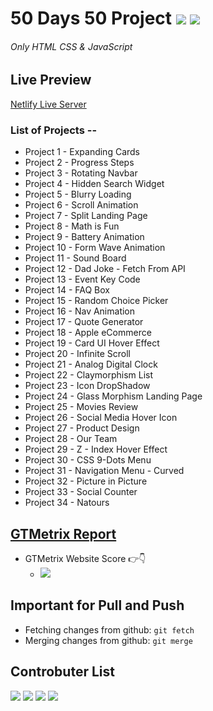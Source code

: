 # 50 Days 50 Project ![](https://img.shields.io/badge/Server-Running-brightgreen) ![](https://img.shields.io/badge/Build-Passed-brightgreen)

###### Only HTML CSS & JavaScript

## Live Preview

[Netlify Live Server](https://akash07105.netlify.app)

### List of Projects --

- Project 1 - Expanding Cards
- Project 2 - Progress Steps
- Project 3 - Rotating Navbar
- Project 4 - Hidden Search Widget
- Project 5 - Blurry Loading
- Project 6 - Scroll Animation
- Project 7 - Split Landing Page
- Project 8 - Math is Fun
- Project 9 - Battery Animation
- Project 10 - Form Wave Animation
- Project 11 - Sound Board
- Project 12 - Dad Joke - Fetch From API
- Project 13 - Event Key Code
- Project 14 - FAQ Box
- Project 15 - Random Choice Picker
- Project 16 - Nav Animation
- Project 17 - Quote Generator
- Project 18 - Apple eCommerce
- Project 19 - Card UI Hover Effect
- Project 20 - Infinite Scroll
- Project 21 - Analog Digital Clock
- Project 22 - Claymorphism List
- Project 23 - Icon DropShadow
- Project 24 - Glass Morphism Landing Page
- Project 25 - Movies Review
- Project 26 - Social Media Hover Icon
- Project 27 - Product Design
- Project 28 - Our Team
- Project 29 - Z - Index Hover Effect
- Project 30 - CSS 9-Dots Menu
- Project 31 - Navigation Menu - Curved
- Project 32 - Picture in Picture
- Project 33 - Social Counter
- Project 34 - Natours

## [GTMetrix Report](https://gtmetrix.com/)

- GTMetrix Website Score 👉👇
  - <img src="Report.png">

## Important for Pull and Push

- Fetching changes from github: `git fetch`
- Merging changes from github: `git merge`

## Controbuter List

![](https://img.shields.io/badge/Co--author-akash07105-blueviolet) ![](https://img.shields.io/badge/Co--author-mrmezan0-blueviolet) ![](https://img.shields.io/badge/Co--author-mrmezan1998-blueviolet) ![](https://img.shields.io/badge/Co--author-ImgBotApp-blueviolet)
